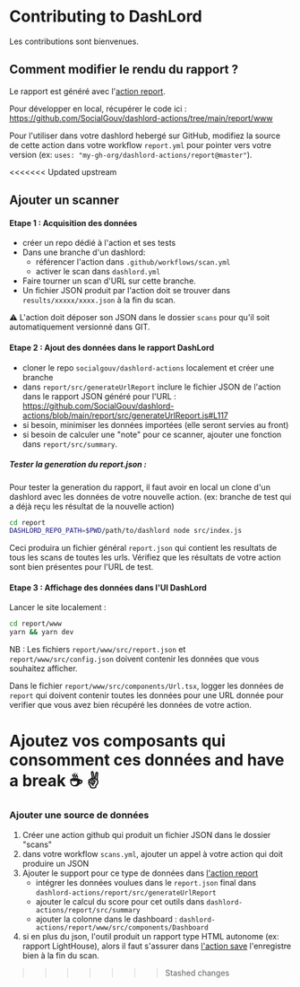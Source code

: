 # Contributing to DashLord

Les contributions sont bienvenues.

## Comment modifier le rendu du rapport ?

Le rapport est généré avec l'[action report](https://github.com/SocialGouv/dashlord-actions/tree/main/report).

Pour développer en local, récupérer le code ici : https://github.com/SocialGouv/dashlord-actions/tree/main/report/www

Pour l'utiliser dans votre dashlord hebergé sur GitHub, modifiez la source de cette action dans votre workflow `report.yml` pour pointer vers votre version (ex: `uses: "my-gh-org/dashlord-actions/report@master"`).

<<<<<<< Updated upstream
## Ajouter un scanner

#### Etape 1 : Acquisition des données

 - créer un repo dédié à l'action et ses tests
 - Dans une branche d'un dashlord:
     - référencer l'action dans `.github/workflows/scan.yml`
     - activer le scan dans `dashlord.yml`
 - Faire tourner un scan d'URL sur cette branche.
 - Un fichier JSON produit par l'action doit se trouver dans `results/xxxxx/xxxx.json` à la fin du scan.

:warning: L'action doit déposer son JSON dans le dossier `scans` pour qu'il soit automatiquement versionné dans GIT.


#### Etape 2 : Ajout des données dans le rapport DashLord

 - cloner le repo `socialgouv/dashlord-actions` localement et créer une branche
 - dans `report/src/generateUrlReport` inclure le fichier JSON de l'action dans le rapport JSON généré pour l'URL : https://github.com/SocialGouv/dashlord-actions/blob/main/report/src/generateUrlReport.js#L117
 - si besoin, minimiser les données importées (elle seront servies au front)
 - si besoin de calculer une "note" pour ce scanner, ajouter une fonction dans `report/src/summary`.

##### Tester la generation du report.json :

Pour tester la generation du rapport, il faut avoir en local un clone d'un dashlord avec les données de votre nouvelle action. (ex: branche de test qui a déjà reçu les résultat de la nouvelle action)

```sh
cd report
DASHLORD_REPO_PATH=$PWD/path/to/dashlord node src/index.js
```

Ceci produira un fichier général `report.json` qui contient les resultats de tous les scans de toutes les urls. Vérifiez que les résultats de votre action sont bien présentes pour l'URL de test.

#### Etape 3 : Affichage des données dans l'UI DashLord

 Lancer le site localement :

```sh
cd report/www
yarn && yarn dev
```

NB : Les fichiers `report/www/src/report.json` et `report/www/src/config.json` doivent contenir les données que vous souhaitez afficher.

Dans le fichier `report/www/src/components/Url.tsx`, logger les données de `report` qui doivent contenir toutes les données pour une URL donnée pour verifier que vous avez bien récupéré les données de votre action.

Ajoutez vos composants qui consomment ces données and have a break :coffee: :v: 
=======
### Ajouter une source de données

1. Créer une action github qui produit un fichier JSON dans le dossier "scans"
2. dans votre workflow `scans.yml`, ajouter un appel à votre action qui doit produire un JSON
3. Ajouter le support pour ce type de données dans [l'action report](https://github.com/SocialGouv/dashlord-actions/tree/main/report)
   - intégrer les données voulues dans le `report.json` final dans `dashlord-actions/report/src/generateUrlReport`
   - ajouter le calcul du score pour cet outils dans `dashlord-actions/report/src/summary`
   - ajouter la colonne dans le dashboard : `dashlord-actions/report/www/src/components/Dashboard`
4. si en plus du json, l'outil produit un rapport type HTML autonome (ex: rapport LightHouse), alors il faut s'assurer dans [l'action save](https://github.com/SocialGouv/dashlord-actions/tree/main/save) l'enregistre bien à la fin du scan.
>>>>>>> Stashed changes
